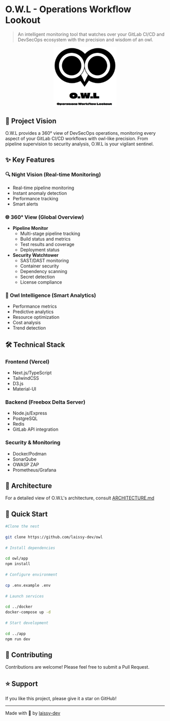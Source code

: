 # O.W.L - Operations Workflow Lookout

> An intelligent monitoring tool that watches over your GitLab CI/CD and DevSecOps ecosystem with the precision and wisdom of an owl.

<div align="center">
  <img src="./assets/images/owl-logo.png" alt="O.W.L Logo" width="200">
</div>

## 🦉 Project Vision

O.W.L provides a 360° view of DevSecOps operations, monitoring every aspect of your GitLab CI/CD workflows with owl-like precision. From pipeline supervision to security analysis, O.W.L is your vigilant sentinel.

## ✨ Key Features

### 🔍 Night Vision (Real-time Monitoring)

- Real-time pipeline monitoring
- Instant anomaly detection
- Performance tracking
- Smart alerts

### 🌐 360° View (Global Overview)

- **Pipeline Monitor**
  - Multi-stage pipeline tracking
  - Build status and metrics
  - Test results and coverage
  - Deployment status
- **Security Watchtower**
  - SAST/DAST monitoring
  - Container security
  - Dependency scanning
  - Secret detection
  - License compliance

### 🧠 Owl Intelligence (Smart Analytics)

- Performance metrics
- Predictive analytics
- Resource optimization
- Cost analysis
- Trend detection

## 🛠️ Technical Stack

### Frontend (Vercel)

- Next.js/TypeScript
- TailwindCSS
- D3.js
- Material-UI

### Backend (Freebox Delta Server)

- Node.js/Express
- PostgreSQL
- Redis
- GitLab API integration

### Security & Monitoring

- Docker/Podman
- SonarQube
- OWASP ZAP
- Prometheus/Grafana

## 📐 Architecture

For a detailed view of O.W.L's architecture, consult [ARCHITECTURE.md](ARCHITECTURE.md)

## 🚀 Quick Start

```bash
#Clone the nest

git clone https://github.com/laissy-dev/owl

# Install dependencies

cd owl/app
npm install

# Configure environment

cp .env.example .env

# Launch services

cd ../docker
docker-compose up -d

# Start development

cd ../app
npm run dev
```

## 🤝 Contributing

Contributions are welcome! Please feel free to submit a Pull Request.

## ⭐ Support

If you like this project, please give it a star on GitHub!

---

Made with 🦉 by [laissy-dev](https://github.com/laissy-dev)
